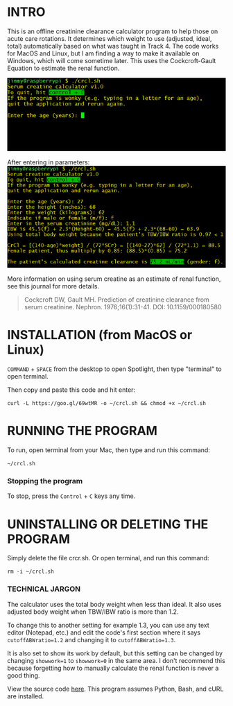 # INTRO
This is an offline creatinine clearance calculator program to help those on acute care rotations. It determines which weight to use (adjusted, ideal, total) automatically based on what was taught in Track 4.
The code works for MacOS and Linux, but I am finding a way to make it available on Windows, which will come sometime later. This uses the Cockcroft-Gault Equation to estimate the renal function.

![(Program when ran](img/run.png)

After entering in parameters:
![After entering in parameters](img/result.PNG)


More information on using serum creatine as an estimate of renal function, see this journal for more details.
> Cockcroft DW, Gault MH. Prediction of creatinine clearance from serum creatinine. Nephron. 1976;16(1):31-41.
> DOI: 10.1159/000180580

# INSTALLATION (from MacOS or Linux)

`COMMAND` + `SPACE` from the desktop to open Spotlight, then type "terminal" to open terminal.

Then copy and paste this code and hit enter:
```
curl -L https://goo.gl/69wtMR -o ~/crcl.sh && chmod +x ~/crcl.sh
```


# RUNNING THE PROGRAM
To run, open terminal from your Mac, then type and run this command: 
```
~/crcl.sh
```

### Stopping the program
To stop, press the `Control` + `C` keys any time.

# UNINSTALLING OR DELETING THE PROGRAM
Simply delete the file crcr.sh. Or open terminal, and run this command:
```
rm -i ~/crcl.sh
```


### TECHNICAL JARGON
The calculator uses the total body weight when less than ideal. It also uses adjusted body weight when TBW/IBW ratio is more than 1.2.

To change this to another setting for example 1.3, you can use any text editor (Notepad, etc.) and edit the code's first section where it says `cutoffABWratio=1.2`
and changing it to `cutoffABWratio=1.3`.
 
 
It is also set to show its work by default, but this setting can be changed by changing `showwork=1` to `showwork=0` in the same area. I don't recommend this because forgetting how to manually calculate the renal function is never a good thing.

View the source code [here](https://github.com/jimeelicious/creatineCalculator/blob/master/crcl.sh). This program assumes Python, Bash, and cURL are installed.
